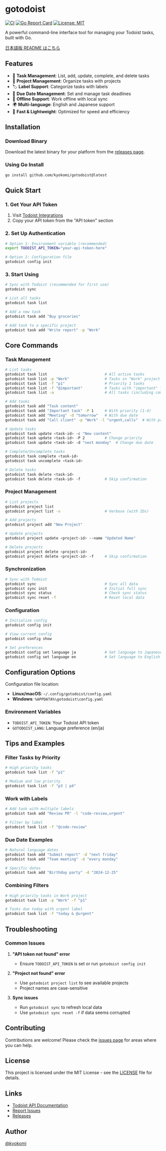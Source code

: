 # gotodoist

[![CI](https://github.com/kyokomi/gotodoist/actions/workflows/ci.yml/badge.svg)](https://github.com/kyokomi/gotodoist/actions/workflows/ci.yml)
[![Go Report Card](https://goreportcard.com/badge/github.com/kyokomi/gotodoist)](https://goreportcard.com/report/github.com/kyokomi/gotodoist)
[![License: MIT](https://img.shields.io/badge/License-MIT-yellow.svg)](https://opensource.org/licenses/MIT)

A powerful command-line interface tool for managing your Todoist tasks, built with Go.

[日本語版 README はこちら](README_ja.md)

## Features

- 📝 **Task Management**: List, add, update, complete, and delete tasks
- 📁 **Project Management**: Organize tasks with projects
- 🏷️ **Label Support**: Categorize tasks with labels
- 📅 **Due Date Management**: Set and manage task deadlines
- 🔄 **Offline Support**: Work offline with local sync
- 🌍 **Multi-language**: English and Japanese support
- 🚀 **Fast & Lightweight**: Optimized for speed and efficiency

## Installation

### Download Binary

Download the latest binary for your platform from the [releases page](https://github.com/kyokomi/gotodoist/releases).

### Using Go Install

```bash
go install github.com/kyokomi/gotodoist@latest
```

## Quick Start

### 1. Get Your API Token

1. Visit [Todoist Integrations](https://todoist.com/prefs/integrations)
2. Copy your API token from the "API token" section

### 2. Set Up Authentication

```bash
# Option 1: Environment variable (recommended)
export TODOIST_API_TOKEN="your-api-token-here"

# Option 2: Configuration file
gotodoist config init
```

### 3. Start Using

```bash
# Sync with Todoist (recommended for first use)
gotodoist sync

# List all tasks
gotodoist task list

# Add a new task
gotodoist task add "Buy groceries"

# Add task to a specific project
gotodoist task add "Write report" -p "Work"
```

## Core Commands

### Task Management

```bash
# List tasks
gotodoist task list                          # All active tasks
gotodoist task list -p "Work"                # Tasks in "Work" project
gotodoist task list -f "p1"                  # Priority 1 tasks
gotodoist task list -f "@important"          # Tasks with "important" label
gotodoist task list -a                       # All tasks (including completed)

# Add tasks
gotodoist task add "Task content"
gotodoist task add "Important task" -P 1     # With priority (1-4)
gotodoist task add "Meeting" -d "tomorrow"   # With due date
gotodoist task add "Call client" -p "Work" -l "urgent,calls"  # With project and labels

# Update tasks
gotodoist task update <task-id> -c "New content"
gotodoist task update <task-id> -P 2         # Change priority
gotodoist task update <task-id> -d "next monday"  # Change due date

# Complete/Uncomplete tasks
gotodoist task complete <task-id>
gotodoist task uncomplete <task-id>

# Delete tasks
gotodoist task delete <task-id>
gotodoist task delete <task-id> -f           # Skip confirmation
```

### Project Management

```bash
# List projects
gotodoist project list
gotodoist project list -v                    # Verbose (with IDs)

# Add projects
gotodoist project add "New Project"

# Update projects
gotodoist project update <project-id> --name "Updated Name"

# Delete projects
gotodoist project delete <project-id>
gotodoist project delete <project-id> -f     # Skip confirmation
```

### Synchronization

```bash
# Sync with Todoist
gotodoist sync                               # Sync all data
gotodoist sync init                          # Initial full sync
gotodoist sync status                        # Check sync status
gotodoist sync reset -f                      # Reset local data
```

### Configuration

```bash
# Initialize config
gotodoist config init

# View current config
gotodoist config show

# Set preferences
gotodoist config set language ja             # Set language to Japanese
gotodoist config set language en             # Set language to English
```

## Configuration Options

Configuration file location:
- **Linux/macOS**: `~/.config/gotodoist/config.yaml`
- **Windows**: `%APPDATA%\gotodoist\config.yaml`

### Environment Variables

- `TODOIST_API_TOKEN`: Your Todoist API token
- `GOTODOIST_LANG`: Language preference (en/ja)

## Tips and Examples

### Filter Tasks by Priority
```bash
# High priority tasks
gotodoist task list -f "p1"

# Medium and low priority
gotodoist task list -f "p3 | p4"
```

### Work with Labels
```bash
# Add task with multiple labels
gotodoist task add "Review PR" -l "code-review,urgent"

# Filter by label
gotodoist task list -f "@code-review"
```

### Due Date Examples
```bash
# Natural language dates
gotodoist task add "Submit report" -d "next friday"
gotodoist task add "Team meeting" -d "every monday"

# Specific dates
gotodoist task add "Birthday party" -d "2024-12-25"
```

### Combining Filters
```bash
# High priority tasks in Work project
gotodoist task list -p "Work" -f "p1"

# Tasks due today with urgent label
gotodoist task list -f "today & @urgent"
```

## Troubleshooting

### Common Issues

1. **"API token not found" error**
   - Ensure `TODOIST_API_TOKEN` is set or run `gotodoist config init`

2. **"Project not found" error**
   - Use `gotodoist project list` to see available projects
   - Project names are case-sensitive

3. **Sync issues**
   - Run `gotodoist sync` to refresh local data
   - Use `gotodoist sync reset -f` if data seems corrupted

## Contributing

Contributions are welcome! Please check the [issues page](https://github.com/kyokomi/gotodoist/issues) for areas where you can help.

## License

This project is licensed under the MIT License - see the [LICENSE](LICENSE) file for details.

## Links

- [Todoist API Documentation](https://developer.todoist.com/rest/v2/)
- [Report Issues](https://github.com/kyokomi/gotodoist/issues)
- [Releases](https://github.com/kyokomi/gotodoist/releases)

## Author

[@kyokomi](https://github.com/kyokomi)
